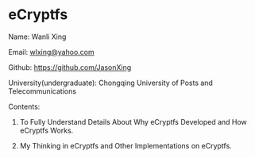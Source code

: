 # eCryptfs
Name:
Wanli Xing

Email:
wlxing@yahoo.com

Github:
https://github.com/JasonXing

University(undergraduate): 
Chongqing University of Posts and Telecommunications

Contents: 

1. To Fully Understand Details About Why eCryptfs Developed and How eCryptfs Works.

2. My Thinking in eCryptfs and Other Implementations on eCryptfs.
